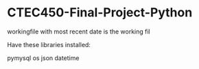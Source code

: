 # CTEC450-Final-Project-Python

workingfile with most recent date is the working fil

Have these libraries installed:

 pymysql
 os
 json
 datetime
 
 

